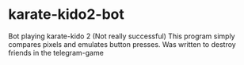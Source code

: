# karate-kido2-bot
Bot playing karate-kido 2 (Not really successful)
This program simply compares pixels and emulates button presses. Was written to destroy friends in the telegram-game
